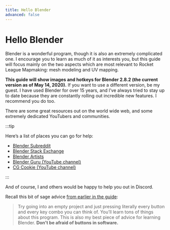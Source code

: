 ```yaml
---
title: Hello Blender
advanced: false
---
```

# Hello Blender

Blender is a wonderful program, though it is also an extremely complicated one. I encourage you to learn as much of it as interests you, but this guide will focus mainly on the two aspects which are most relevant to Rocket League Mapmaking: mesh modeling and UV mapping.

**This guide will show images and hotkeys for Blender 2.8.2 (the current version as of May 14, 2020).** If you want to use a different version, be my guest. I have used Blender for over 15 years, and I’ve always tried to stay up to date because they are constantly rolling out incredible new features. I recommend you do too.

There are some great resources out on the world wide web, and some extremely dedicated YouTubers and communities.

:::tip

Here’s a list of places you can go for help:

* [Blender Subreddit](https://www.reddit.com/r/blender/)
* [Blender Stack Exchange](https://blender.stackexchange.com/)
* [Blender Artists](https://blenderartists.org/)
* [Blender Guru (YouTube channel)](https://www.youtube.com/channel/UCOKHwx1VCdgnxwbjyb9Iu1g)
* [CG Cookie (YouTube channel)](https://www.youtube.com/channel/UC9VayT7q3pQ7tdF-TG4Q0yQ)

:::

And of course, I and others would be happy to help you out in Discord.

Recall this bit of sage advice [from earlier in the guide](../../essential/udk_editor.md#general-advice):

> Try going into an empty project and just pressing literally every button and every key combo you can think of. You’ll learn tons of things about this program. This is also my best piece of advice for learning Blender.
**Don’t be afraid of buttons in software.**
